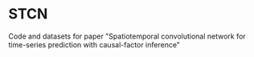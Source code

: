 # STCN
Code and datasets for paper "Spatiotemporal convolutional network for time-series prediction with causal-factor inference"
